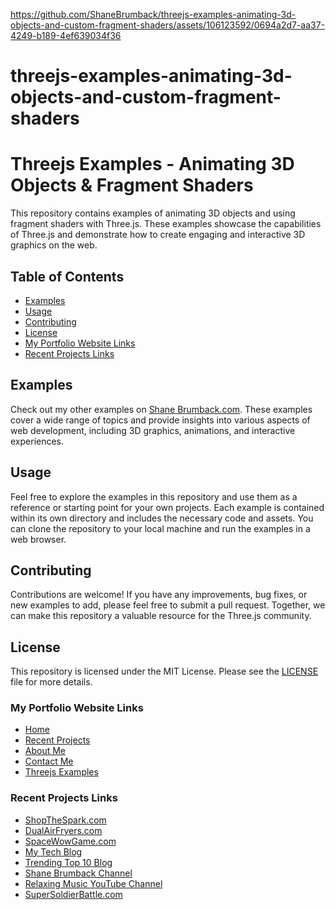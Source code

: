 


https://github.com/ShaneBrumback/threejs-examples-animating-3d-objects-and-custom-fragment-shaders/assets/106123592/0694a2d7-aa37-4249-b189-4ef639034f36

# threejs-examples-animating-3d-objects-and-custom-fragment-shaders

# Threejs Examples - Animating 3D Objects & Fragment Shaders

This repository contains examples of animating 3D objects and using fragment shaders with Three.js. These examples showcase the capabilities of Three.js and demonstrate how to create engaging and interactive 3D graphics on the web.

## Table of Contents
- [Examples](#examples)
- [Usage](#usage)
- [Contributing](#contributing)
- [License](#license)
- [My Portfolio Website Links](#my-portfolio-website-links)
- [Recent Projects Links](#recent-projects-links)

## Examples

Check out my other examples on [Shane Brumback.com](https://www.shanebrumback.com). These examples cover a wide range of topics and provide insights into various aspects of web development, including 3D graphics, animations, and interactive experiences.

## Usage

Feel free to explore the examples in this repository and use them as a reference or starting point for your own projects. Each example is contained within its own directory and includes the necessary code and assets. You can clone the repository to your local machine and run the examples in a web browser.

## Contributing

Contributions are welcome! If you have any improvements, bug fixes, or new examples to add, please feel free to submit a pull request. Together, we can make this repository a valuable resource for the Three.js community.

## License

This repository is licensed under the MIT License. Please see the [LICENSE](LICENSE) file for more details.

### My Portfolio Website Links
- [Home](https://www.shanebrumback.com)
- [Recent Projects](https://www.shanebrumback.com/shane-brumback-projects.html)
- [About Me](https://www.shanebrumback.com/shane-brumback-about-me.html)
- [Contact Me](https://www.shanebrumback.com/shane-brumback-contact-me.html)
- [Threejs Examples](https://www.shanebrumback.com/threejs-examples-how-to-animate-3d-spheres.html)

### Recent Projects Links
- [ShopTheSpark.com](https://www.shopthespark.com)
- [DualAirFryers.com](https://www.dualairfryers.com)
- [SpaceWowGame.com](https://www.spacewowgame.com)
- [My Tech Blog](https://shanebrumback.blogspot.com/)
- [Trending Top 10 Blog](https://trendingtop10sellers.blogspot.com/)
- [Shane Brumback Channel](https://www.youtube.com/channel/UC5kqNYlnPWrL46eTKjTEPHg)
- [Relaxing Music YouTube Channel](https://www.youtube.com/channel/UCZFli7epnBtP2pcdsVs3gvg)
- [SuperSoldierBattle.com](https://www.supersoldierbattle.com)
